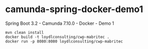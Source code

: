 # camunda-spring-docker-demo1
Spring Boot 3.2 - Camunda 7.10.0 - Docker - Demo 1  

`mvn clean install`<br>
`docker build -t loydlconsulting/cwp-mabritec . `<br>
`docker run -p 8080:8080 loydlconsulting/cwp-mabritec`<br>
